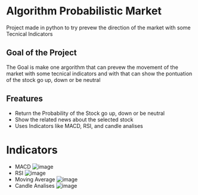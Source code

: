 # Algorithm Probabilistic Market
Project made in python to try prevew the direction of the market with some Tecnical Indicators

## Goal of the Project
The Goal is make one argorithm that can prevew the movement of the market with some tecnical indicators and with that can show the pontuation of the stock go up, down or be neutral

## Freatures
- Return the Probability of the Stock go up, down or be neutral
- Show the related news about the selected stock
- Uses Indicators like MACD, RSI, and candle analises

# Indicators
- MACD
![image](https://github.com/Matheus-Ei/Algorithm-Probabilistic-Market/assets/127603510/85986c4e-b191-434d-bea0-6ac7baec1d49)
- RSI
![image](https://github.com/Matheus-Ei/Algorithm-Probabilistic-Market/assets/127603510/e8fea5fe-f178-4a5d-b9ed-7a0edb683f95)
- Moving Average
![image](https://github.com/Matheus-Ei/Algorithm-Probabilistic-Market/assets/127603510/fb55b21f-34c2-4263-9351-b492ad53f9fa)
- Candle Analises
![image](https://github.com/Matheus-Ei/Algorithm-Probabilistic-Market/assets/127603510/d86379dd-1ac3-4a3a-8138-ce93231c637a)
